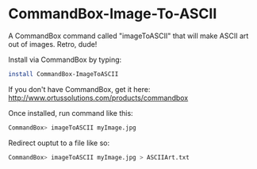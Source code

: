 CommandBox-Image-To-ASCII
=========================

A CommandBox command called "imageToASCII" that will make ASCII art out of images. Retro, dude!

Install via CommandBox by typing:
``` bash
install CommandBox-ImageToASCII
```

If you don't have CommandBox, get it here:
http://www.ortussolutions.com/products/commandbox

Once installed, run command like this:

``` bash
CommandBox> imageToASCII myImage.jpg
```

Redirect ouptut to a file like so:

``` bash
CommandBox> imageToASCII myImage.jpg > ASCIIArt.txt
```
